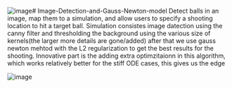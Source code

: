 ![image](https://github.com/user-attachments/assets/c6d8301d-c592-4ca8-b24e-bf26f2799e80)# Image-Detection-and-Gauss-Newton-model
Detect balls in an image, map them to a simulation, and allow users to specify a shooting location to hit a target ball.
Simulation consistes image datection using the canny filter and thresholding the background using the various size of kernels(the larger more details are gone/added)
after that we use gauss newton mehtod with the L2 regularization to get the best results for the shooting.
Innovative part is the adding extra optimzitaionn in this algorithm, which works relatively better for the stiff ODE cases, this gives us the edge


![image](https://github.com/user-attachments/assets/2c5acee8-0051-4695-9c02-b903c3e92824)
